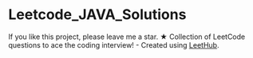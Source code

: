 # Leetcode_JAVA_Solutions
If you like this project, please leave me a star. ★
Collection of LeetCode questions to ace the coding interview! - Created using [LeetHub](https://github.com/QasimWani/LeetHub).
